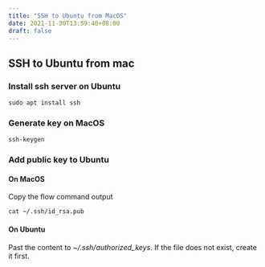 ```yaml
---
title: "SSH to Ubuntu from MacOS"
date: 2021-11-30T13:59:40+08:00
draft: false
---
```


## SSH to Ubuntu from mac


### Install ssh server on Ubuntu

```
sudo apt install ssh
```

### Generate key on MacOS

```
ssh-keygen
```


### Add public key to Ubuntu


#### On MacOS

Copy the flow command output

```
cat ~/.ssh/id_rsa.pub
```

#### On Ubuntu

Past the content to *~/.ssh/authorized_keys*.
If the file does not exist, create it first.

